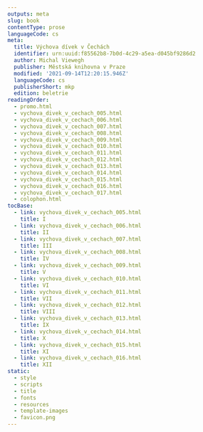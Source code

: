 ```yaml
---
outputs: meta
slug: book
contentType: prose
languageCode: cs
meta:
  title: Výchova dívek v Čechách
  identifier: urn:uuid:f85562b8-7b0d-4c29-a5ea-d045bf9286d2
  author: Michal Viewegh
  publisher: Městská knihovna v Praze
  modified: '2021-09-14T12:20:15.946Z'
  languageCode: cs
  publisherShort: mkp
  edition: beletrie
readingOrder:
  - promo.html
  - vychova_divek_v_cechach_005.html
  - vychova_divek_v_cechach_006.html
  - vychova_divek_v_cechach_007.html
  - vychova_divek_v_cechach_008.html
  - vychova_divek_v_cechach_009.html
  - vychova_divek_v_cechach_010.html
  - vychova_divek_v_cechach_011.html
  - vychova_divek_v_cechach_012.html
  - vychova_divek_v_cechach_013.html
  - vychova_divek_v_cechach_014.html
  - vychova_divek_v_cechach_015.html
  - vychova_divek_v_cechach_016.html
  - vychova_divek_v_cechach_017.html
  - colophon.html
tocBase:
  - link: vychova_divek_v_cechach_005.html
    title: I
  - link: vychova_divek_v_cechach_006.html
    title: II
  - link: vychova_divek_v_cechach_007.html
    title: III
  - link: vychova_divek_v_cechach_008.html
    title: IV
  - link: vychova_divek_v_cechach_009.html
    title: V
  - link: vychova_divek_v_cechach_010.html
    title: VI
  - link: vychova_divek_v_cechach_011.html
    title: VII
  - link: vychova_divek_v_cechach_012.html
    title: VIII
  - link: vychova_divek_v_cechach_013.html
    title: IX
  - link: vychova_divek_v_cechach_014.html
    title: X
  - link: vychova_divek_v_cechach_015.html
    title: XI
  - link: vychova_divek_v_cechach_016.html
    title: XII
static:
  - style
  - scripts
  - title
  - fonts
  - resources
  - template-images
  - favicon.png
---
```

